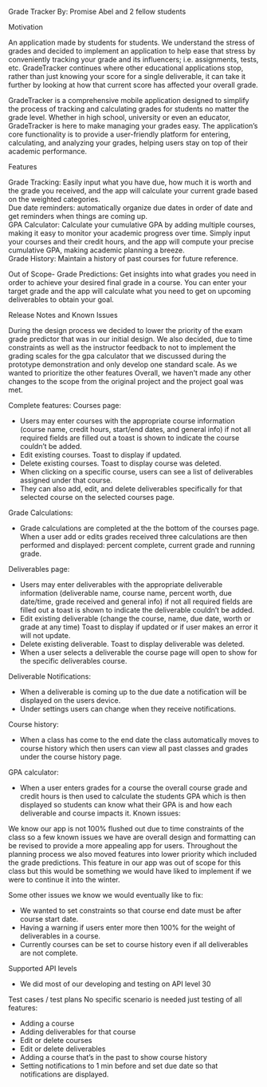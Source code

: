 Grade Tracker
By: Promise Abel and 2 fellow students

Motivation

An application made by students for students. We understand the stress of grades and decided to implement an application to help ease that stress by conveniently tracking your grade and its influencers; i.e. assignments, tests, etc. GradeTracker continues where other educational applications stop, rather than just knowing your score for a single deliverable, it can take it further by looking at how that current score has affected your overall grade.

GradeTracker is a comprehensive mobile application designed to simplify the process of tracking and calculating grades for students no matter the grade level. Whether in high school, university or even an educator, GradeTracker is here to make managing your grades easy. The application’s core functionality is to provide a user-friendly platform for entering, calculating, and analyzing your grades, helping users stay on top of their academic performance.

Features

Grade Tracking: Easily input what you have due, how much it is worth and the grade you received, and the app will calculate your current grade based on the weighted categories.   
Due date reminders: automatically organize due dates in order of date and get reminders when things are coming up.   
GPA Calculator: Calculate your cumulative GPA by adding multiple courses, making it easy to monitor your academic progress over time. Simply input your courses and their credit hours, and the app will compute your precise cumulative GPA, making academic planning a breeze.  
Grade History: Maintain a history of past courses for future reference.

Out of Scope- Grade Predictions: Get insights into what grades you need in order to achieve your desired final grade in a course. You can enter your target grade and the app will calculate what you need to get on upcoming deliverables to obtain your goal.

Release Notes and Known Issues

During the design process we decided to lower the priority of the exam grade predictor that was in our initial design. We also decided, due to time constraints as well as the instructor feedback to not to implement the grading scales for the gpa calculator that we discussed during the prototype demonstration and only develop one standard scale. As we wanted to prioritize the other features Overall, we haven't made any other changes to the scope from the original project and the project goal was met.



Complete features:
Courses page:
-	Users may enter courses with the appropriate course information (course name, credit hours, start/end dates, and general info) if not all required fields are filled out a toast is shown to indicate the course couldn’t be added.
-	Edit existing courses. Toast to display if updated.
-	Delete existing courses. Toast to display course was deleted.
-	When clicking on a specific course, users can see a list of deliverables assigned under that course.
-	They can also add, edit, and delete deliverables specifically for that selected course on the selected courses page.

Grade Calculations:
-	Grade calculations are completed at the the bottom of the courses page. When a user add or edits grades received three calculations are then performed and displayed:
     percent complete, current grade and running grade.

Deliverables page:
-	Users may enter deliverables with the appropriate deliverable information (deliverable name, course name, percent worth, due date/time, grade received and general info) if not all required fields are filled out a toast is shown to indicate the deliverable couldn’t be added.
-	Edit existing deliverable (change the course, name, due date, worth or grade at any time) Toast to display if updated or if user makes an error it will not update.
-	Delete existing deliverable. Toast to display deliverable was deleted.
-	When a user selects a deliverable the course page will open to show for the specific deliverables course.

Deliverable Notifications:
-	When a deliverable is coming up to the due date a notification will be displayed on the users device.
-	Under settings users can change when they receive notifications.

Course history:
-	When a class has come to the end date the class automatically moves to course history which then users can view all past classes and grades under the course history page.

GPA calculator:
-	When a user enters grades for a course the overall course grade and credit hours is then used to calculate the students GPA which is then displayed so students can know what their GPA is and how each deliverable and course impacts it.
     Known issues:

We know our app is not 100% flushed out due to time constraints of the class so a few known issues we have are overall design and formatting can be revised to provide a more appealing app for users. Throughout the planning process we also moved features into lower priority which included the grade predictions. This feature in our app was out of scope for this class but this would be something we would have liked to implement if we were to continue it into the winter.

Some other issues we know we would eventually like to fix:
-	We wanted to set constraints so that course end date must be after course start date.
-	Having a warning if users enter more then 100% for the weight of deliverables in a course.
-	Currently courses can be set to course history even if all deliverables are not complete.

Supported API levels
-	We did most of our developing and testing on API level 30

Test cases / test plans
No specific scenario is needed just testing of all features:
-	Adding a course
-	Adding deliverables for that course
-	Edit or delete courses
-	Edit or delete deliverables
-	Adding a course that’s in the past to show course history
-	Setting notifications to 1 min before and set due date so that notifications are displayed.


